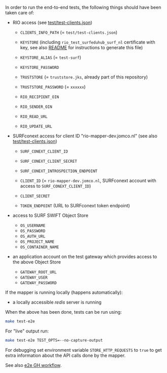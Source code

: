 In order to run the end-to-end tests, the following things should have been taken care of:

- RIO access (see [test/test-clients.json](test/test-clients.json))

    - `CLIENTS_INFO_PATH` (= `test/test-clients.json`)

    - `KEYSTORE` (including `rio_test_surfeduhub_surf_nl` certificate with key, see also [README](../README.md) for instructions to generate this file)
    - `KEYSTORE_ALIAS` (= `test-surf`)
    - `KEYSTORE_PASSWORD`

    - `TRUSTSTORE` (= `truststore.jks`, already part of this repository)
    - `TRUSTSTORE_PASSWORD` (= `xxxxxx`)

    - `RIO_RECIPIENT_OIN`
    - `RIO_SENDER_OIN`
    - `RIO_READ_URL`
    - `RIO_UPDATE_URL`

- SURFconext access for client ID "rio-mapper-dev.jomco.nl" (see also [test/test-clients.json](test/test-clients.json))

    - `SURF_CONEXT_CLIENT_ID`
    - `SURF_CONEXT_CLIENT_SECRET`
    - `SURF_CONEXT_INTROSPECTION_ENDPOINT`

    - `CLIENT_ID` (= `rio-mapper-dev.jomco.nl`, SURFconext account with access to `SURF_CONEXT_CLIENT_ID`)
    - `CLIENT_SECRET`
    - `TOKEN_ENDPOINT` (URL to SURFconext token endpoint)

- access to SURF SWIFT Object Store

    - `OS_USERNAME`
    - `OS_PASSWORD`
    - `OS_AUTH_URL`
    - `OS_PROJECT_NAME`
    - `OS_CONTAINER_NAME`

- an application account on the test gateway which provides access to the above Object Store

    - `GATEWAY_ROOT_URL`
    - `GATEWAY_USER`
    - `GATEWAY_PASSWORD`

If the mapper is running locally (happens automatically):

- a locally accessible *redis* server is running

When the above has been done, tests can be run using:

```sh
make test-e2e
```

For "live" output run:

```sh
make test-e2e TEST_OPTS=--no-capture-output
```

For debugging set environment variable `STORE_HTTP_REQUESTS` to `true` to get extra information about the API calls done by the mapper.

See also [e2e GH workflow](../.github/workflows/e2e.yml).
